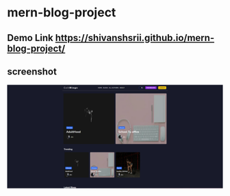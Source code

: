 # mern-blog-project
## Demo Link https://shivanshsrii.github.io/mern-blog-project/
## screenshot
<img src="https://github.com/shivanshsrii/mern-blog-project/blob/main/Home As Author.png"></img>
